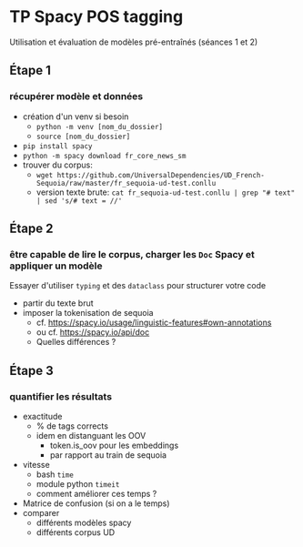 # TP Spacy POS tagging
Utilisation et évaluation de modèles pré-entraînés
(séances 1 et 2)

## Étape 1
### récupérer modèle et données

- création d'un venv si besoin
    - `python -m venv [nom_du_dossier]`
    - `source [nom_du_dossier]`
- `pip install spacy`
- `python -m spacy download fr_core_news_sm`
- trouver du corpus:
    - `wget https://github.com/UniversalDependencies/UD_French-Sequoia/raw/master/fr_sequoia-ud-test.conllu`
    - version texte brute: 
        `cat fr_sequoia-ud-test.conllu | grep "# text" | sed 's/# text = //'`
        

## Étape 2
### être capable de lire le corpus, charger les `Doc` Spacy et appliquer un modèle

Essayer d'utiliser `typing` et des `dataclass` pour structurer votre code

- partir du texte brut
- imposer la tokenisation de sequoia
    - cf. https://spacy.io/usage/linguistic-features#own-annotations
    - ou cf. https://spacy.io/api/doc
    - Quelles différences ?

## Étape 3
### quantifier les résultats 

- exactitude 
    - % de tags corrects
    - idem en distanguant les OOV
        - token.is_oov pour les embeddings
        - par rapport au train de sequoia
- vitesse 
    - bash `time`
    - module python `timeit`
    - comment améliorer ces temps ?
- Matrice de confusion
    (si on a le temps)
- comparer
    - différents modèles spacy
    - différents corpus UD

